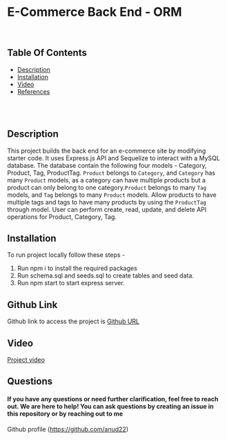  # E-Commerce Back End - ORM
 <br>

 ## Table Of Contents
- [Description](#description)
- [Installation](#installation)
- [Video](#video)
- [References](#references)
<br>
<br>

 ## Description
This project builds the back end for an e-commerce site by modifying starter code. It uses Express.js API and Sequelize to interact with a MySQL database. The database contain the following four models - Category, Product, Tag, ProductTag. `Product` belongs to `Category`, and `Category` has many `Product` models, as a category can have multiple products but a product can only belong to one category.`Product` belongs to many `Tag` models, and `Tag` belongs to many `Product` models. Allow products to have multiple tags and tags to have many products by using the `ProductTag` through model.
User can perform create, read, update, and delete API operations for Product, Category, Tag.


## Installation
To run project locally follow these steps - 
1. Run npm i to install the required packages
2. Run schema.sql and seeds.sql to create tables and seed data.
3. Run npm start to start express server.


## Github Link
Github link to access the project is [Github URL](https://github.com/anud22/ECommerce)


## Video
[Project video](https://drive.google.com/file/d/10to1yp9Wz5TrZye7ny2XWKzStn9ivP9C/view)
 
 ## Questions
 #### If you have any questions or need further clarification, feel free to reach out. We are here to help! You can ask questions by creating an issue in this repository or by reaching out to me 
Github profile (https://github.com/anud22)